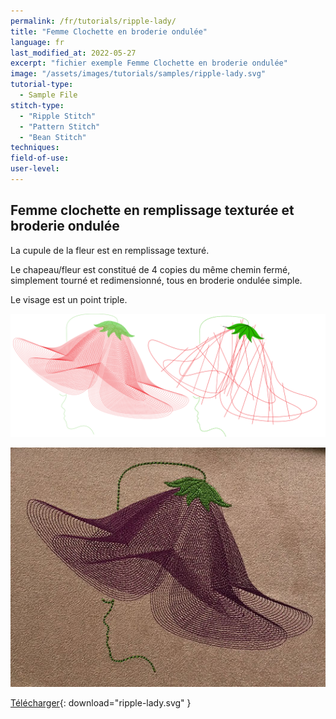 ```yaml
---
permalink: /fr/tutorials/ripple-lady/
title: "Femme Clochette en broderie ondulée"
language: fr
last_modified_at: 2022-05-27
excerpt: "fichier exemple Femme Clochette en broderie ondulée"
image: "/assets/images/tutorials/samples/ripple-lady.svg"
tutorial-type:
  - Sample File
stitch-type:
  - "Ripple Stitch"
  - "Pattern Stitch"
  - "Bean Stitch"
techniques:
field-of-use:
user-level:
---
```


## Femme clochette en remplissage texturée et broderie ondulée

La cupule de la fleur est en remplissage texturé.

Le chapeau/fleur est constitué de 4 copies du même chemin fermé, simplement tourné et redimensionné, tous en broderie ondulée simple.

Le visage est un point triple.

![SVG](/assets/images/tutorials/samples/ripple-lady.svg)

![Brodé](/assets/images/tutorials/tutorial-preview-images/ripple-lady.jpg)

[Télécharger](/assets/images/tutorials/samples/ripple-lady.svg){: download="ripple-lady.svg" }
